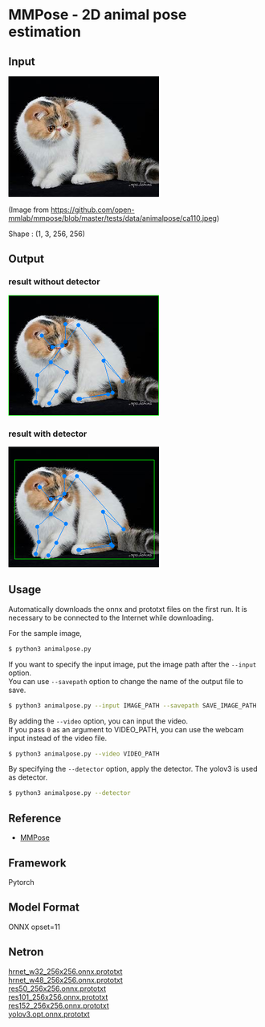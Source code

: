 # MMPose - 2D animal pose estimation

## Input

![Input](ca110.jpeg)

(Image from https://github.com/open-mmlab/mmpose/blob/master/tests/data/animalpose/ca110.jpeg)

Shape : (1, 3, 256, 256)

## Output

### result without detector

![Output](output.png)

### result with detector

![Output](output_detector.png)

## Usage
Automatically downloads the onnx and prototxt files on the first run.
It is necessary to be connected to the Internet while downloading.

For the sample image,
```bash
$ python3 animalpose.py
```

If you want to specify the input image, put the image path after the `--input` option.  
You can use `--savepath` option to change the name of the output file to save.
```bash
$ python3 animalpose.py --input IMAGE_PATH --savepath SAVE_IMAGE_PATH
```

By adding the `--video` option, you can input the video.   
If you pass `0` as an argument to VIDEO_PATH, you can use the webcam input instead of the video file.
```bash
$ python3 animalpose.py --video VIDEO_PATH
```

By specifying the `--detector` option, apply the detector.
The yolov3 is used as detector.
```bash
$ python3 animalpose.py --detector
```

## Reference

- [MMPose](https://github.com/open-mmlab/mmpose) 

## Framework

Pytorch

## Model Format

ONNX opset=11

## Netron

[hrnet_w32_256x256.onnx.prototxt](https://netron.app/?url=https://storage.googleapis.com/ailia-models/animalpose/hrnet_w32_256x256.onnx.prototxt)  
[hrnet_w48_256x256.onnx.prototxt](https://netron.app/?url=https://storage.googleapis.com/ailia-models/animalpose/hrnet_w48_256x256.onnx.prototxt)  
[res50_256x256.onnx.prototxt](https://netron.app/?url=https://storage.googleapis.com/ailia-models/animalpose/res50_256x256.onnx.prototxt)  
[res101_256x256.onnx.prototxt](https://netron.app/?url=https://storage.googleapis.com/ailia-models/animalpose/res101_256x256.onnx.prototxt)  
[res152_256x256.onnx.prototxt](https://netron.app/?url=https://storage.googleapis.com/ailia-models/animalpose/res152_256x256.onnx.prototxt)  
[yolov3.opt.onnx.prototxt](https://netron.app/?url=https://storage.googleapis.com/ailia-models/yolov3/yolov3.opt.onnx.prototxt)  
